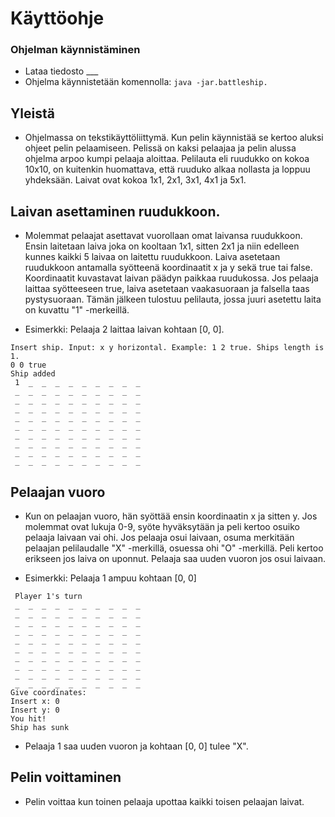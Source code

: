# Käyttöohje

### Ohjelman käynnistäminen
* Lataa tiedosto ___
* Ohjelma käynnistetään komennolla: 
``` java -jar.battleship. ```

## Yleistä

* Ohjelmassa on tekstikäyttöliittymä. Kun pelin käynnistää se kertoo aluksi ohjeet pelin pelaamiseen.
Pelissä on kaksi pelaajaa ja pelin alussa ohjelma arpoo kumpi pelaaja aloittaa. 
Pelilauta eli ruudukko on kokoa 10x10, on kuitenkin huomattava, että ruuduko alkaa nollasta ja loppuu yhdeksään. Laivat ovat kokoa 1x1, 2x1, 3x1, 4x1 ja 5x1. 

## Laivan asettaminen ruudukkoon.

* Molemmat pelaajat asettavat vuorollaan omat laivansa ruudukkoon. Ensin laitetaan laiva joka on kooltaan 1x1, sitten 2x1 ja niin edelleen kunnes kaikki 5 laivaa on laitettu ruudukkoon.
Laiva asetetaan ruudukkoon antamalla syötteenä koordinaatit x ja y sekä true tai false. Koordinaatit kuvastavat laivan päädyn paikkaa ruudukossa. Jos pelaaja laittaa syötteeseen true, laiva 
asetetaan vaakasuoraan ja falsella taas pystysuoraan. Tämän jälkeen tulostuu pelilauta, jossa juuri asetettu laita on kuvattu "1" -merkeillä.

* Esimerkki: Pelaaja 2 laittaa laivan kohtaan [0, 0].

```
Insert ship. Input: x y horizontal. Example: 1 2 true. Ships length is 1.
0 0 true
Ship added
 1  _  _  _  _  _  _  _  _  _ 
 _  _  _  _  _  _  _  _  _  _ 
 _  _  _  _  _  _  _  _  _  _ 
 _  _  _  _  _  _  _  _  _  _ 
 _  _  _  _  _  _  _  _  _  _ 
 _  _  _  _  _  _  _  _  _  _ 
 _  _  _  _  _  _  _  _  _  _ 
 _  _  _  _  _  _  _  _  _  _ 
 _  _  _  _  _  _  _  _  _  _ 
 _  _  _  _  _  _  _  _  _  _ 
 ```
 ## Pelaajan vuoro
 
 * Kun on pelaajan vuoro, hän syöttää ensin koordinaatin x ja sitten y. Jos molemmat ovat lukuja 0-9, syöte hyväksytään ja peli kertoo osuiko pelaaja laivaan vai ohi.
 Jos pelaaja osui laivaan, osuma merkitään pelaajan pelilaudalle "X" -merkillä, osuessa ohi "O" -merkillä. 
 Peli kertoo erikseen jos laiva on uponnut. Pelaaja saa uuden vuoron jos osui laivaan.
 
 * Esimerkki: Pelaaja 1 ampuu kohtaan [0, 0]

```
 Player 1's turn
 _  _  _  _  _  _  _  _  _  _ 
 _  _  _  _  _  _  _  _  _  _ 
 _  _  _  _  _  _  _  _  _  _ 
 _  _  _  _  _  _  _  _  _  _ 
 _  _  _  _  _  _  _  _  _  _ 
 _  _  _  _  _  _  _  _  _  _ 
 _  _  _  _  _  _  _  _  _  _ 
 _  _  _  _  _  _  _  _  _  _ 
 _  _  _  _  _  _  _  _  _  _ 
 _  _  _  _  _  _  _  _  _  _ 
Give coordinates:
Insert x: 0
Insert y: 0
You hit!
Ship has sunk
```
* Pelaaja 1 saa uuden vuoron ja kohtaan [0, 0] tulee "X".

## Pelin voittaminen

* Pelin voittaa kun toinen pelaaja upottaa kaikki toisen pelaajan laivat. 


 
 
 
 
